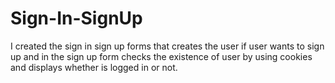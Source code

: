 # Sign-In-SignUp
I created the sign in sign up forms that creates the user if user wants to sign up and in the sign up form checks the existence of user by using cookies and displays whether is logged in or not.
